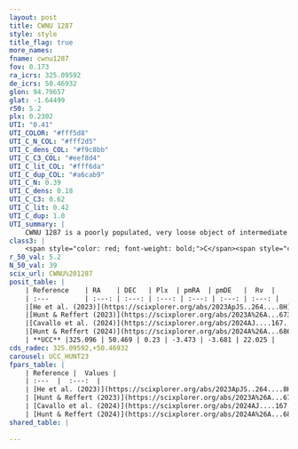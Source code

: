 ```yaml
---
layout: post
title: CWNU 1287
style: style
title_flag: true
more_names: 
fname: cwnu1287
fov: 0.173
ra_icrs: 325.09592
de_icrs: 50.46932
glon: 94.79657
glat: -1.64499
r50: 5.2
plx: 0.2302
UTI: "0.41"
UTI_COLOR: "#fff5d8"
UTI_C_N_COL: "#fff2d5"
UTI_C_dens_COL: "#f9c8bb"
UTI_C_C3_COL: "#eef8d4"
UTI_C_lit_COL: "#fff6da"
UTI_C_dup_COL: "#a6cab9"
UTI_C_N: 0.39
UTI_C_dens: 0.18
UTI_C_C3: 0.62
UTI_C_lit: 0.42
UTI_C_dup: 1.0
UTI_summary: |
    CWNU 1287 is a poorly populated, very loose object of intermediate C3 quality. It was recently reported in the literature.
class3: |
    <span style="color: red; font-weight: bold;">C</span><span style="color: green; font-weight: bold;">A</span>
r_50_val: 5.2
N_50_val: 39
scix_url: CWNU%201287
posit_table: |
    | Reference    | RA    | DEC   | Plx  | pmRA  | pmDE   |  Rv  |
    | :---         | :---: | :---: | :---: | :---: | :---: | :---: |
    |[He et al. (2023)](https://scixplorer.org/abs/2023ApJS..264....8H) | 325.074 | 50.471 | 0.227 | -3.449 | -3.699 | -86.06 |
    |[Hunt & Reffert (2023)](https://scixplorer.org/abs/2023A%26A...673A.114H) | 325.099 | 50.525 | 0.231 | -3.461 | -3.67 | 22.026 |
    |[Cavallo et al. (2024)](https://scixplorer.org/abs/2024AJ....167...12C) | 325.078 | 50.401 | 0.226 | -- | -- | -- |
    |[Hunt & Reffert (2024)](https://scixplorer.org/abs/2024A%26A...686A..42H) | 325.099 | 50.525 | 0.231 | -3.461 | -3.67 | 22.026 |
    | **UCC** |325.096 | 50.469 | 0.23 | -3.473 | -3.681 | 22.025 | 
cds_radec: 325.09592,+50.46932
carousel: UCC_HUNT23
fpars_table: |
    | Reference |  Values |
    | :---  |  :---:  |
    | [He et al. (2023)](https://scixplorer.org/abs/2023ApJS..264....8H) | `A0=2.7, m-M=13.35, logAge=6.65` |
    | [Hunt & Reffert (2023)](https://scixplorer.org/abs/2023A%26A...673A.114H) | `AV50=2.284, diffAV50=2.342, MOD50=13.035, logAge50=7.011` |
    | [Cavallo et al. (2024)](https://scixplorer.org/abs/2024AJ....167...12C) | `AV50=2.27, dMod50=12.56, logAge50=7.48, [Fe/H]50=0.49` |
    | [Hunt & Reffert (2024)](https://scixplorer.org/abs/2024A%26A...686A..42H) | `MassJ=987.817` |
shared_table: |
    
---
```

